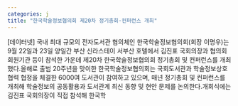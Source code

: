 ```yaml
---
categories: j
title: "한국학술정보협의회 제20차 정기총회·컨퍼런스 개최"
---
```

[데이터넷] 국내 최대 규모의 전자도서관 협의체인 한국학술정보협의회(회장 이명우)는 9월 22일과 23일 양일간 부산 신라스테이 서부산 호텔에서 김진표 국회의장과 협의회 회원기관 등이 참석한 가운데 제20차 한국학술정보협의회 정기총회 및 컨퍼런스를 개최했다.올해로 출범 20주년을 맞이한 한국학술정보협의회는 국회도서관과 학술정보상호협력 협정을 체결한 6000여 도서관이 참여하고 있으며, 매년 정기총회 및 컨퍼런스를 개최해 학술정보의 공동활용과 도서관계 최신 동향 및 현안 문제를 논의한다.개회식에는 김진표 국회의장이 직접 참석해 한국학